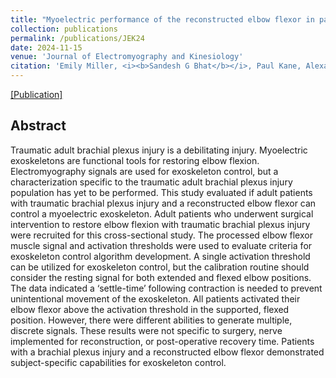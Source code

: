 ```yaml
---
title: "Myoelectric performance of the reconstructed elbow flexor in patients with brachial plexus injuries"
collection: publications
permalink: /publications/JEK24
date: 2024-11-15
venue: 'Journal of Electromyography and Kinesiology'
citation: 'Emily Miller, <i><b>Sandesh G Bhat</b></i>, Paul Kane, Alexander Shin, Kenton Kaufman.'
---
```


[[Publication]](http://DrSGBhat.github.io/files/JEK24.pdf)

## Abstract

Traumatic adult brachial plexus injury is a debilitating injury. Myoelectric exoskeletons are functional tools for restoring elbow flexion. Electromyography signals are used for exoskeleton control, but a characterization specific to the traumatic adult brachial plexus injury population has yet to be performed. This study evaluated if adult patients with traumatic brachial plexus injury and a reconstructed elbow flexor can control a myoelectric exoskeleton. Adult patients who underwent surgical intervention to restore elbow flexion with traumatic brachial plexus injury were recruited for this cross-sectional study. The processed elbow flexor muscle signal and activation thresholds were used to evaluate criteria for exoskeleton control algorithm development. A single activation threshold can be utilized for exoskeleton control, but the calibration routine should consider the resting signal for both extended and flexed elbow positions. The data indicated a ‘settle-time’ following contraction is needed to prevent unintentional movement of the exoskeleton. All patients activated their elbow flexor above the activation threshold in the supported, flexed position. However, there were different abilities to generate multiple, discrete signals. These results were not specific to surgery, nerve implemented for reconstruction, or post-operative recovery time. Patients with a brachial plexus injury and a reconstructed elbow flexor demonstrated subject-specific capabilities for exoskeleton control.
